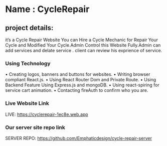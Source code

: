 # Name : CycleRepair
## project details:
it’s a Cycle Repair Website You can Hire a Cycle Mechanic for
Repair Your Cycle and Modified Your Cycle.Admin Control this Website Fully.Admin can add services and delate service . 
client can review his exprience of service.
### Using Technology
• Creating logos, banners and buttons for websites.
• Writing browser compliant React.js.
• Using React Router Dom and Private Route.
• Using Backend Feature Using Express.js and mongoDB.
• Using react-spiring for service cart animation.
• Contacting fireAuth to confirm who you are.

### Live Website Link
LIVE: https://cyclerepair-1ec8e.web.app

### Our server site repo link
SERVER REPO: https://github.com/Emphaticdesign/cycle-repair-server
